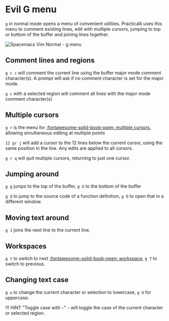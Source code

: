 # Evil G menu

`g` in normal mode opens a menu of convenient utilities.  Practicalli uses this menu to comment existing lines, edit with multiple cursors, jumping to top or bottom of the buffer and joining lines together.

![Spacemacs Vim Normal - g menu](https://github.com/practicalli/graphic-design/blob/live/editors/spacemacs/screenshots/spacemacs-vim-normal-g-menu.png?raw=true)


## Comment lines and regions
`g c c` will comment the current line using the buffer major mode comment character(s).  A prompt will ask if no comment character is set for the major mode.

`g c` with a selected region will comment all lines with the major mode comment character(s)


## Multiple cursors
`g r` is the menu for [:fontawesome-solid-book-open: multiple cursors](/spacemacs/spacemacs-basics/evil-tools/multiple-cursors/), allowing simultaneous editing at multiple points

`12 gr j` will add a cursor to the 12 lines below the current cursor, using the same position in the line.  Any edits are applied to all cursors.

`g r q` will quit multiple cursors, returning to just one cursor.


## Jumping around
`g g` jumps to the top of the buffer, `g G` to the bottom of the buffer

`g d` to jump to the source code of a function definition, `g D` to open that in a different window.


## Moving text around
`g J` joins the next line to the current line.


## Workspaces
`g t` to switch to next [:fontawesome-solid-book-open: workspace](/spacemacs-basics/working-with-projects/layouts/), `g T` to switch to previous.


## Changing text case
`g u` to change the current character or selection to lowercase, `g U` for uppercase.

!!! HINT "Toggle case with `~`"
    `~` will toggle the case of the current character or selected region.
